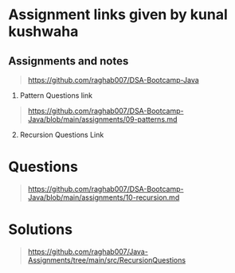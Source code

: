 # Assignment links given by kunal kushwaha
## Assignments and notes
> https://github.com/raghab007/DSA-Bootcamp-Java
1. Pattern Questions link
> https://github.com/raghab007/DSA-Bootcamp-Java/blob/main/assignments/09-patterns.md
2. Recursion Questions Link
# Questions
> https://github.com/raghab007/DSA-Bootcamp-Java/blob/main/assignments/10-recursion.md
# Solutions
> https://github.com/raghab007/Java-Assignments/tree/main/src/RecursionQuestions